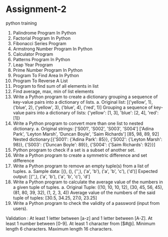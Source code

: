 # Assignment-2
python training 
1.	Palindrome Program In Python
2.	Factorial Program In Python
3.	Fibonacci Series Program
4.	Armstrong Number Program In Python
5.	Calculator Program
6.	Patterns Program In Python
7.	Leap Year Program
8.	Prime Number Program In Python
9.	Program To Find Area In Python
10.	Program To Reverse A List 
11.	Program to find  sum of all elements in list
12.	Find average, max, min  of list elements
13.	Write a Python program to create a dictionary grouping a sequence of key-value pairs into a dictionary of lists.
a.	Original list:
[('yellow', 1), ('blue', 2), ('yellow', 3), ('blue', 4), ('red', 1)]
Grouping a sequence of key-value pairs into a dictionary of lists:
{'yellow': [1, 3], 'blue': [2, 4], 'red': [1]}
14.	Write a Python program to convert more than one list to nested dictionary. 
a.	Original strings:
['S001', 'S002', 'S003', 'S004']
['Adina Park', 'Leyton Marsh', 'Duncan Boyle', 'Saim Richards']
[85, 98, 89, 92]
Nested dictionary:[{'S001': {'Adina Park': 85}}, {'S002': {'Leyton Marsh': 98}}, {'S003': {'Duncan Boyle': 89}}, {'S004': {'Saim Richards': 92}}]
15.	Python program to check if a set is a subset of another set.
16.	Write a Python program to create a symmetric difference and set difference
17.	Write a Python program to remove an empty tuple(s) from a list of tuples.
a.	Sample data: [(), (), ('',), ('a', 'b'), ('a', 'b', 'c'), ('d')]
Expected output: [('',), ('a', 'b'), ('a', 'b', 'c'), 'd']
18.	Write a Python program to calculate the average value of the numbers in a given tuple of tuples.
a.	Original Tuple:
((10, 10, 10, 12), (30, 45, 56, 45), (81, 80, 39, 32), (1, 2, 3, 4))
Average value of the numbers of the said tuple of tuples:
[30.5, 34.25, 27.0, 23.25]
19.	Write a Python program to check the validity of a password (input from users).

Validation :
At least 1 letter between [a-z] and 1 letter between [A-Z].
At least 1 number between [0-9].
At least 1 character from [$#@].
Minimum length 6 characters.
Maximum length 16 characters.
